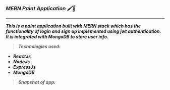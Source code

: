 ### ***MERN Paint Application 🖌️🎨***
---

***This is a paint application built with MERN stack which has the functionality of login and sign up implemented using jwt authentication. It is integrated with MongoDB to store user info.***

> ***Technologies used:***
* ***ReactJs***
* ***NodeJs***
* ***ExpressJs***
* ***MongoDB***

> ***Snapshot of app:*** 
